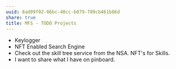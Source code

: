 ```yaml
---
uuid: 8ad09f02-06bc-40cc-b079-789cb461b86d
share: true
title: MFS - TODO Projects
---
```

* Keylogger
* NFT Enabled Search Engine
* Check out the skill tree service from the NSA. NFT's for Skills.
* I want to share what I have on pinboard.